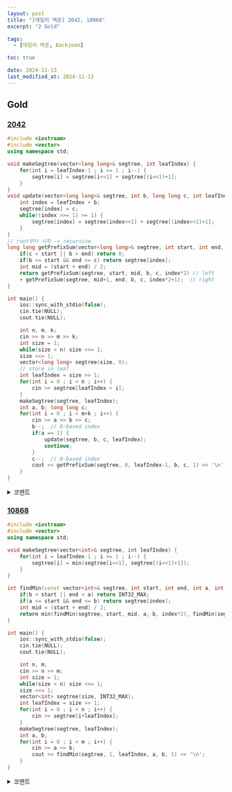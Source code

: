 ```yaml
---
layout: post
title: "[데일리 백준] 2042, 10868"
excerpt: "2 Gold"

tags:
  - [데일리 백준, Backjoon]

toc: true

date: 2024-11-13
last_modified_at: 2024-11-13
---
```

## Gold
### [2042][def]

```c++
#include <iostream>
#include <vector>
using namespace std;

void makeSegtree(vector<long long>& segtree, int leafIndex) {
    for(int i = leafIndex-1 ; i >= 1 ; i--) {
        segtree[i] = segtree[i<<1] + segtree[(i<<1)+1];
    }
}
void update(vector<long long>& segtree, int b, long long c, int leafIndex) {
    int index = leafIndex + b;
    segtree[index] = c;
    while((index >>= 1) >= 1) {
        segtree[index] = segtree[index<<1] + segtree[(index<<1)+1];
    }
}
// root부터 시작 -> recursive
long long getPrefixSum(vector<long long>& segtree, int start, int end, int b, int c, int index) {
    if(c < start || b > end) return 0;
    if(b <= start && end <= c) return segtree[index];
    int mid = (start + end) / 2;
    return getPrefixSum(segtree, start, mid, b, c, index*2) // left
    + getPrefixSum(segtree, mid+1, end, b, c, index*2+1);  // right
}

int main() {
    ios::sync_with_stdio(false);
    cin.tie(NULL);
    cout.tie(NULL);

    int n, m, k;
    cin >> n >> m >> k;
    int size = 1;
    while(size < n) size <<= 1;
    size <<= 1;
    vector<long long> segtree(size, 0);
    // store in leaf
    int leafIndex = size >> 1;
    for(int i = 0 ; i < n ; i++) {
        cin >> segtree[leafIndex + i];
    }
    makeSegtree(segtree, leafIndex);
    int a, b; long long c;
    for(int i = 0 ; i < m+k ; i++) {
        cin >> a >> b >> c;
        b--;  // 0-based index
        if(a == 1) {
            update(segtree, b, c, leafIndex);
            continue;
        }
        c--;  // 0-based index
        cout << getPrefixSum(segtree, 0, leafIndex-1, b, c, 1) << '\n';
    }
}
```

<details>
<summary>코멘트</summary>
<div markdown="1">

- 세그먼트 트리.

- 배운 점
  - 세그먼트 트리 내에서 특정 구간 합을 구할 때에는 재귀를 사용할 수 있다.  
  그리고 꼭 0-based index를 사용할 필요는 없을 듯.  
  애초에 벡터에서 인덱스를 `1`부터 사용하기 때문  

</div>
</details>

### [10868][def2]

```c++
#include <iostream>
#include <vector>
using namespace std;

void makeSegtree(vector<int>& segtree, int leafIndex) {
    for(int i = leafIndex-1 ; i >= 1 ; i--) {
        segtree[i] = min(segtree[i<<1], segtree[(i<<1)+1]);
    }
}

int findMin(const vector<int>& segtree, int start, int end, int a, int b, int index) {
    if(b < start || end < a) return INT32_MAX;
    if(a <= start && end <= b) return segtree[index];
    int mid = (start + end) / 2;
    return min(findMin(segtree, start, mid, a, b, index*2), findMin(segtree, mid+1, end, a, b, index*2+1));
}

int main() {
    ios::sync_with_stdio(false);
    cin.tie(NULL);
    cout.tie(NULL);

    int n, m;
    cin >> n >> m;
    int size = 1;
    while(size < n) size <<= 1;
    size <<= 1;
    vector<int> segtree(size, INT32_MAX);
    int leafIndex = size >> 1;
    for(int i = 0 ; i < n ; i++) {
        cin >> segtree[i+leafIndex];
    }
    makeSegtree(segtree, leafIndex);
    int a, b;
    for(int i = 0 ; i < m ; i++) {
        cin >> a >> b;
        cout << findMin(segtree, 1, leafIndex, a, b, 1) << '\n';
    }
}
```

<details>
<summary>코멘트</summary>
<div markdown="1">

- 세그먼트 트리.

- 1-based index를 사용했다.  

</div>
</details>

[def]: https://www.acmicpc.net/problem/2042
[def2]: https://www.acmicpc.net/problem/10868